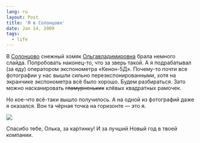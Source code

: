```yaml
---
lang: ru
layout: Post
title: 'Я в Солонцове'
date: Jan 14, 2009
tags:
  - life
---
```


В [Солонцово](http://morning.photos/albums/solontsovo/ "Фотографии из Солонцова") снежный хомяк [Ольгавладимировна](http://airve.livejournal.com/ "Блог снежного хомяка Ольгивладимировны") брала немного слайда. Попробовать наконец-то, что за зверь такой. А я подрабатывал (за еду) оператором экспонометра «Кенон-5Д». Почему-то почти все фотографии у нас вышли сильно переэкспонированными, хотя на экранчике экспонометра всё было хорошо. Будем разбираться. Зато можно насканировать ~~гламурненьких~~ клёвых квадратных рамочек.

Но кое-что всё-таки вышло получилось. А на одной из фотографий даже я оказался. Вон та чёрная точка на горизонте — это я.

![](http://wow.sapegin.me/2e2z1M2k0K2s/sapegin.jpg)

<!--more-->

Спасибо тебе, Олька, за картинку! И за лучший Новый год в твоей компании.
